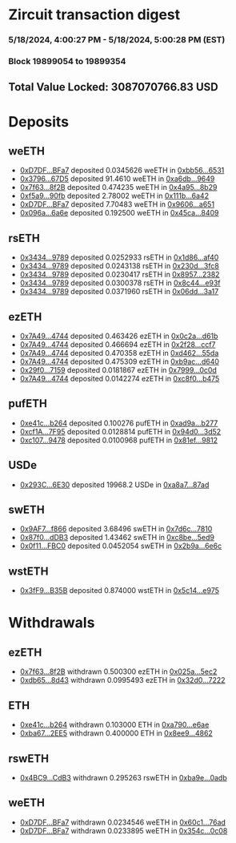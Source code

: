 # Zircuit transaction digest
### 5/18/2024, 4:00:27 PM - 5/18/2024, 5:00:28 PM (EST)
### Block 19899054 to 19899354

## Total Value Locked: 3087070766.83 USD

# Deposits
## weETH
- [0xD7DF...BFa7](https://etherscan.io/address/0xD7DF7E085214743530afF339aFC420c7c720BFa7) deposited 0.0345626 weETH in [0xbb56...6531](https://etherscan.io/tx/0xD7DF7E085214743530afF339aFC420c7c720BFa7)
- [0x3796...67D5](https://etherscan.io/address/0x3796c90eE16A292484a62E6801f379730CE367D5) deposited 91.4610 weETH in [0xa6db...9649](https://etherscan.io/tx/0x3796c90eE16A292484a62E6801f379730CE367D5)
- [0x7f63...8f2B](https://etherscan.io/address/0x7f632B1453CC0165FaEDC604aa764AAE4c818f2B) deposited 0.474235 weETH in [0x4a95...8b29](https://etherscan.io/tx/0x7f632B1453CC0165FaEDC604aa764AAE4c818f2B)
- [0xf5a9...90fb](https://etherscan.io/address/0xf5a93410e7e32BBf28a8EAAfBd7f241cF0b290fb) deposited 2.78002 weETH in [0x111b...6a42](https://etherscan.io/tx/0xf5a93410e7e32BBf28a8EAAfBd7f241cF0b290fb)
- [0xD7DF...BFa7](https://etherscan.io/address/0xD7DF7E085214743530afF339aFC420c7c720BFa7) deposited 7.70483 weETH in [0x9606...a651](https://etherscan.io/tx/0xD7DF7E085214743530afF339aFC420c7c720BFa7)
- [0x096a...6a6e](https://etherscan.io/address/0x096a594d40111961c142bA58fcf30829EF706a6e) deposited 0.192500 weETH in [0x45ca...8409](https://etherscan.io/tx/0x096a594d40111961c142bA58fcf30829EF706a6e)
## rsETH
- [0x3434...9789](https://etherscan.io/address/0x34349c5569e7B846c3558961552D2202760A9789) deposited 0.0252933 rsETH in [0x1d86...af40](https://etherscan.io/tx/0x34349c5569e7B846c3558961552D2202760A9789)
- [0x3434...9789](https://etherscan.io/address/0x34349c5569e7B846c3558961552D2202760A9789) deposited 0.0243138 rsETH in [0x230d...3fc8](https://etherscan.io/tx/0x34349c5569e7B846c3558961552D2202760A9789)
- [0x3434...9789](https://etherscan.io/address/0x34349c5569e7B846c3558961552D2202760A9789) deposited 0.0230417 rsETH in [0x8957...2382](https://etherscan.io/tx/0x34349c5569e7B846c3558961552D2202760A9789)
- [0x3434...9789](https://etherscan.io/address/0x34349c5569e7B846c3558961552D2202760A9789) deposited 0.0300378 rsETH in [0x8c44...e93f](https://etherscan.io/tx/0x34349c5569e7B846c3558961552D2202760A9789)
- [0x3434...9789](https://etherscan.io/address/0x34349c5569e7B846c3558961552D2202760A9789) deposited 0.0371960 rsETH in [0x06dd...3a17](https://etherscan.io/tx/0x34349c5569e7B846c3558961552D2202760A9789)
## ezETH
- [0x7A49...4744](https://etherscan.io/address/0x7A493Be5c2ce014cD049Bf178a1ac0Db1B434744) deposited 0.463426 ezETH in [0x0c2a...d61b](https://etherscan.io/tx/0x7A493Be5c2ce014cD049Bf178a1ac0Db1B434744)
- [0x7A49...4744](https://etherscan.io/address/0x7A493Be5c2ce014cD049Bf178a1ac0Db1B434744) deposited 0.466694 ezETH in [0x2f28...ccf7](https://etherscan.io/tx/0x7A493Be5c2ce014cD049Bf178a1ac0Db1B434744)
- [0x7A49...4744](https://etherscan.io/address/0x7A493Be5c2ce014cD049Bf178a1ac0Db1B434744) deposited 0.470358 ezETH in [0xd462...55da](https://etherscan.io/tx/0x7A493Be5c2ce014cD049Bf178a1ac0Db1B434744)
- [0x7A49...4744](https://etherscan.io/address/0x7A493Be5c2ce014cD049Bf178a1ac0Db1B434744) deposited 0.475309 ezETH in [0xb9ac...d640](https://etherscan.io/tx/0x7A493Be5c2ce014cD049Bf178a1ac0Db1B434744)
- [0x29f0...7159](https://etherscan.io/address/0x29f0f2405A6fDFeF67aA6bcdd82302254FCf7159) deposited 0.0181867 ezETH in [0x7999...0c0d](https://etherscan.io/tx/0x29f0f2405A6fDFeF67aA6bcdd82302254FCf7159)
- [0x7A49...4744](https://etherscan.io/address/0x7A493Be5c2ce014cD049Bf178a1ac0Db1B434744) deposited 0.0142274 ezETH in [0xc8f0...b475](https://etherscan.io/tx/0x7A493Be5c2ce014cD049Bf178a1ac0Db1B434744)
## pufETH
- [0xe41c...b264](https://etherscan.io/address/0xe41c1C905341324FB575f59BC28D6eb6F0D4b264) deposited 0.100276 pufETH in [0xad9a...b277](https://etherscan.io/tx/0xe41c1C905341324FB575f59BC28D6eb6F0D4b264)
- [0xcf1A...7F95](https://etherscan.io/address/0xcf1A69C001f91263c57dbe55d956Baf0eBd27F95) deposited 0.0128814 pufETH in [0x94d0...3d52](https://etherscan.io/tx/0xcf1A69C001f91263c57dbe55d956Baf0eBd27F95)
- [0xc107...9478](https://etherscan.io/address/0xc10748AfeF15fbeBDa2422Ae74754124b9E09478) deposited 0.0100968 pufETH in [0x81ef...9812](https://etherscan.io/tx/0xc10748AfeF15fbeBDa2422Ae74754124b9E09478)
## USDe
- [0x293C...6E30](https://etherscan.io/address/0x293C6937D8D82e05B01335F7B33FBA0c8e256E30) deposited 19968.2 USDe in [0xa8a7...87ad](https://etherscan.io/tx/0x293C6937D8D82e05B01335F7B33FBA0c8e256E30)
## swETH
- [0x9AF7...f866](https://etherscan.io/address/0x9AF7f4AbFEF9EB9d1b3a8DdC0a34752baCA8f866) deposited 3.68496 swETH in [0x7d6c...7810](https://etherscan.io/tx/0x9AF7f4AbFEF9EB9d1b3a8DdC0a34752baCA8f866)
- [0x87f0...dDB3](https://etherscan.io/address/0x87f00F3A0409CCFC2ec4f59B6d898c3c0e10dDB3) deposited 1.43462 swETH in [0xc8be...5ed9](https://etherscan.io/tx/0x87f00F3A0409CCFC2ec4f59B6d898c3c0e10dDB3)
- [0x0f11...FBC0](https://etherscan.io/address/0x0f119a18c8c63C37432069A252213eE56dd1FBC0) deposited 0.0452054 swETH in [0x2b9a...6e6c](https://etherscan.io/tx/0x0f119a18c8c63C37432069A252213eE56dd1FBC0)
## wstETH
- [0x3fF9...B35B](https://etherscan.io/address/0x3fF987c5c2b0e226ad73b83d46A2fe978E8bB35B) deposited 0.874000 wstETH in [0x5c14...e975](https://etherscan.io/tx/0x3fF987c5c2b0e226ad73b83d46A2fe978E8bB35B)
# Withdrawals
## ezETH
- [0x7f63...8f2B](https://etherscan.io/address/0x7f632B1453CC0165FaEDC604aa764AAE4c818f2B) withdrawn 0.500300 ezETH in [0x025a...5ec2](https://etherscan.io/tx/0x7f632B1453CC0165FaEDC604aa764AAE4c818f2B)
- [0xdb65...8d43](https://etherscan.io/address/0xdb656aE889306821Fcd8B0256B4F66BCeD538d43) withdrawn 0.0995493 ezETH in [0x32d0...7222](https://etherscan.io/tx/0xdb656aE889306821Fcd8B0256B4F66BCeD538d43)
## ETH
- [0xe41c...b264](https://etherscan.io/address/0xe41c1C905341324FB575f59BC28D6eb6F0D4b264) withdrawn 0.103000 ETH in [0xa790...e6ae](https://etherscan.io/tx/0xe41c1C905341324FB575f59BC28D6eb6F0D4b264)
- [0xba67...2EE5](https://etherscan.io/address/0xba678c767De1f147e9e6f2E26492C904F0B32EE5) withdrawn 0.400000 ETH in [0x8ee9...4862](https://etherscan.io/tx/0xba678c767De1f147e9e6f2E26492C904F0B32EE5)
## rswETH
- [0x4BC9...CdB3](https://etherscan.io/address/0x4BC9566e21674be3847CBad014B869A8e81dCdB3) withdrawn 0.295263 rswETH in [0xba9e...0adb](https://etherscan.io/tx/0x4BC9566e21674be3847CBad014B869A8e81dCdB3)
## weETH
- [0xD7DF...BFa7](https://etherscan.io/address/0xD7DF7E085214743530afF339aFC420c7c720BFa7) withdrawn 0.0234546 weETH in [0x60c1...76ad](https://etherscan.io/tx/0xD7DF7E085214743530afF339aFC420c7c720BFa7)
- [0xD7DF...BFa7](https://etherscan.io/address/0xD7DF7E085214743530afF339aFC420c7c720BFa7) withdrawn 0.0233895 weETH in [0x354c...0c08](https://etherscan.io/tx/0xD7DF7E085214743530afF339aFC420c7c720BFa7)
